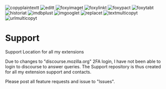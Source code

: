 ![copyplaintextt](https://github.com/erosman/support/blob/master/image/copyplaintext.png)
![editt](https://github.com/erosman/support/blob/master/image/edit.png)
![foxyimaget](https://github.com/erosman/support/blob/master/image/foxyimage.png)
![foxylinkt](https://github.com/erosman/support/blob/master/image/foxylink.png)
![foxypact](https://github.com/erosman/support/blob/master/image/foxypac.png)
![foxytabt](https://github.com/erosman/support/blob/master/image/foxytab.png)
![historiat](https://github.com/erosman/support/blob/master/image/historia.png)
![imdbplust](https://github.com/erosman/support/blob/master/image/imdbplus.png)
![imgooglet](https://github.com/erosman/support/blob/master/image/imgoogle.png)
![replacet](https://github.com/erosman/support/blob/master/image/replace.png)
![textmulticopyt](https://github.com/erosman/support/blob/master/image/textmulticopy.png)
![urlmulticopyt](https://github.com/erosman/support/blob/master/image/urlmulticopy.png)

# Support
Support Location for all my extensions

Due to changes to "discourse.mozilla.org" 2FA login, I have not been able to login to discourse to answer queries. The Support repository is thus created for all my extension support and contacts.


Please post all feature requests and issue to "Issues".
